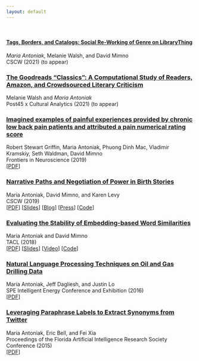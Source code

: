 ```yaml
---
layout: default
---
```


<br>

#### [Tags, Borders, and Catalogs: Social Re-Working of Genre on LibraryThing]()  
*Maria Antoniak*, Melanie Walsh, and David Mimno  
CSCW (2021) (to appear)  

### [The Goodreads “Classics”: A Computational Study of Readers, Amazon, and Crowdsourced Literary Criticism]()    
Melanie Walsh and *Maria Antoniak*  
Post45 x Cultural Analytics (2021) (to appear)   

### [Imagined examples of painful experiences provided by chronic low back pain patients and attributed a pain numerical rating score](https://maria-antoniak.github.io/resources/2020_frontiers_pain.pdf)  
Robert Stewart Griffin, Maria Antoniak, Phuong Dinh Mac, Vladimir Kramskiy, Seth Waldman, David Mimno  
Frontiers in Neuroscience (2019)  
[[PDF](https://maria-antoniak.github.io/resources/2020_frontiers_pain.pdf)]

### [Narrative Paths and Negotiation of Power in Birth Stories](https://maria-antoniak.github.io/resources/2019_cscw_birth_stories.pdf)  
Maria Antoniak, David Mimno, and Karen Levy  
CSCW (2019)  
[[PDF](https://maria-antoniak.github.io/resources/2019_cscw_birth_stories.pdf)] [[Slides](https://maria-antoniak.github.io/resources/2019_11_12_cscw_birth_stories_presentation.pdf)]  [[Blog](https://maria-antoniak.github.io/2019/11/04/computational-reading-birth-stories.html)] [[Press](http://news.cornell.edu/stories/2019/11/online-birth-stories-reveal-power-imbalances)] [[Code](https://github.com/maria-antoniak/little-mallet-wrapper)]   

### [Evaluating the Stability of Embedding-based Word Similarities](https://maria-antoniak.github.io/resources/2018_evaluating_stability.pdf)   
Maria Antoniak and David Mimno  
TACL (2018)  
[[PDF](https://maria-antoniak.github.io/resources/2018_evaluating_stability.pdf)] [[Slides](https://maria-antoniak.github.io/resources/2018_naacl_presentation_with_notes.pdf)] [[Video](https://vimeo.com/277670053)] [[Code](https://github.com/maria-antoniak/word-embedding-stability)]  

### [Natural Language Processing Techniques on Oil and Gas Drilling Data](https://maria-antoniak.github.io/resources/2016_spe_oil_and_gas.pdf)    
Maria Antoniak, Jeff Dagliesh, and Justin Lo  
SPE Intelligent Energy Conference and Exhibition (2016)  
[[PDF](https://maria-antoniak.github.io/resources/2016_spe_oil_and_gas.pdf)]

### [Leveraging Paraphrase Labels to Extract Synonyms from Twitter](https://maria-antoniak.github.io/resources/2015_leveraging_paraphrase.pdf)    
Maria Antoniak, Eric Bell, and Fei Xia  
Proceedings of the Florida Artificial Intelligence Research Society Conference (2015)  
[[PDF](https://maria-antoniak.github.io/resources/2015_leveraging_paraphrase.pdf)]  



<br><br>
